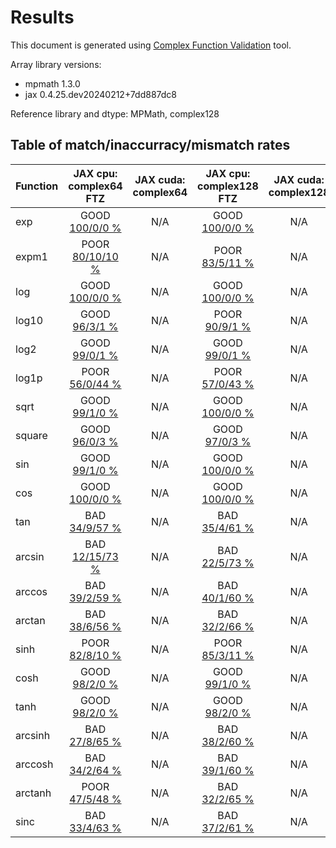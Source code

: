 
# Results

This document is generated using [Complex Function Validation](https://github.com/pearu/complex_function_validation) tool.

Array library versions:
- mpmath 1.3.0
- jax 0.4.25.dev20240212+7dd887dc8

Reference library and dtype: MPMath, complex128

## Table of match/inaccurracy/mismatch rates

 | Function | JAX cpu: complex64 FTZ | JAX cuda: complex64 | JAX cpu: complex128 FTZ | JAX cuda: complex128 | 
 | :---- | :----: | :----: | :----: | :----: | 
 | exp | GOOD [100/0/0 %](data/exp_MPMath_complex128_cpu_versus_JAX_complex64_cpu.txt) | N/A | GOOD [100/0/0 %](data/exp_MPMath_complex128_cpu_versus_JAX_complex128_cpu.txt) | N/A | 
 | expm1 | POOR [80/10/10 %](data/expm1_MPMath_complex128_cpu_versus_JAX_complex64_cpu.txt) | N/A | POOR [83/5/11 %](data/expm1_MPMath_complex128_cpu_versus_JAX_complex128_cpu.txt) | N/A | 
 | log | GOOD [100/0/0 %](data/log_MPMath_complex128_cpu_versus_JAX_complex64_cpu.txt) | N/A | GOOD [100/0/0 %](data/log_MPMath_complex128_cpu_versus_JAX_complex128_cpu.txt) | N/A | 
 | log10 | GOOD [96/3/1 %](data/log10_MPMath_complex128_cpu_versus_JAX_complex64_cpu.txt) | N/A | POOR [90/9/1 %](data/log10_MPMath_complex128_cpu_versus_JAX_complex128_cpu.txt) | N/A | 
 | log2 | GOOD [99/0/1 %](data/log2_MPMath_complex128_cpu_versus_JAX_complex64_cpu.txt) | N/A | GOOD [99/0/1 %](data/log2_MPMath_complex128_cpu_versus_JAX_complex128_cpu.txt) | N/A | 
 | log1p | POOR [56/0/44 %](data/log1p_MPMath_complex128_cpu_versus_JAX_complex64_cpu.txt) | N/A | POOR [57/0/43 %](data/log1p_MPMath_complex128_cpu_versus_JAX_complex128_cpu.txt) | N/A | 
 | sqrt | GOOD [99/1/0 %](data/sqrt_MPMath_complex128_cpu_versus_JAX_complex64_cpu.txt) | N/A | GOOD [100/0/0 %](data/sqrt_MPMath_complex128_cpu_versus_JAX_complex128_cpu.txt) | N/A | 
 | square | GOOD [96/0/3 %](data/square_MPMath_complex128_cpu_versus_JAX_complex64_cpu.txt) | N/A | GOOD [97/0/3 %](data/square_MPMath_complex128_cpu_versus_JAX_complex128_cpu.txt) | N/A | 
 | sin | GOOD [99/1/0 %](data/sin_MPMath_complex128_cpu_versus_JAX_complex64_cpu.txt) | N/A | GOOD [100/0/0 %](data/sin_MPMath_complex128_cpu_versus_JAX_complex128_cpu.txt) | N/A | 
 | cos | GOOD [100/0/0 %](data/cos_MPMath_complex128_cpu_versus_JAX_complex64_cpu.txt) | N/A | GOOD [100/0/0 %](data/cos_MPMath_complex128_cpu_versus_JAX_complex128_cpu.txt) | N/A | 
 | tan | BAD [34/9/57 %](data/tan_MPMath_complex128_cpu_versus_JAX_complex64_cpu.txt) | N/A | BAD [35/4/61 %](data/tan_MPMath_complex128_cpu_versus_JAX_complex128_cpu.txt) | N/A | 
 | arcsin | BAD [12/15/73 %](data/arcsin_MPMath_complex128_cpu_versus_JAX_complex64_cpu.txt) | N/A | BAD [22/5/73 %](data/arcsin_MPMath_complex128_cpu_versus_JAX_complex128_cpu.txt) | N/A | 
 | arccos | BAD [39/2/59 %](data/arccos_MPMath_complex128_cpu_versus_JAX_complex64_cpu.txt) | N/A | BAD [40/1/60 %](data/arccos_MPMath_complex128_cpu_versus_JAX_complex128_cpu.txt) | N/A | 
 | arctan | BAD [38/6/56 %](data/arctan_MPMath_complex128_cpu_versus_JAX_complex64_cpu.txt) | N/A | BAD [32/2/66 %](data/arctan_MPMath_complex128_cpu_versus_JAX_complex128_cpu.txt) | N/A | 
 | sinh | POOR [82/8/10 %](data/sinh_MPMath_complex128_cpu_versus_JAX_complex64_cpu.txt) | N/A | POOR [85/3/11 %](data/sinh_MPMath_complex128_cpu_versus_JAX_complex128_cpu.txt) | N/A | 
 | cosh | GOOD [98/2/0 %](data/cosh_MPMath_complex128_cpu_versus_JAX_complex64_cpu.txt) | N/A | GOOD [99/1/0 %](data/cosh_MPMath_complex128_cpu_versus_JAX_complex128_cpu.txt) | N/A | 
 | tanh | GOOD [98/2/0 %](data/tanh_MPMath_complex128_cpu_versus_JAX_complex64_cpu.txt) | N/A | GOOD [98/2/0 %](data/tanh_MPMath_complex128_cpu_versus_JAX_complex128_cpu.txt) | N/A | 
 | arcsinh | BAD [27/8/65 %](data/arcsinh_MPMath_complex128_cpu_versus_JAX_complex64_cpu.txt) | N/A | BAD [38/2/60 %](data/arcsinh_MPMath_complex128_cpu_versus_JAX_complex128_cpu.txt) | N/A | 
 | arccosh | BAD [34/2/64 %](data/arccosh_MPMath_complex128_cpu_versus_JAX_complex64_cpu.txt) | N/A | BAD [39/1/60 %](data/arccosh_MPMath_complex128_cpu_versus_JAX_complex128_cpu.txt) | N/A | 
 | arctanh | POOR [47/5/48 %](data/arctanh_MPMath_complex128_cpu_versus_JAX_complex64_cpu.txt) | N/A | BAD [32/2/65 %](data/arctanh_MPMath_complex128_cpu_versus_JAX_complex128_cpu.txt) | N/A | 
 | sinc | BAD [33/4/63 %](data/sinc_MPMath_complex128_cpu_versus_JAX_complex64_cpu.txt) | N/A | BAD [37/2/61 %](data/sinc_MPMath_complex128_cpu_versus_JAX_complex128_cpu.txt) | N/A | 
